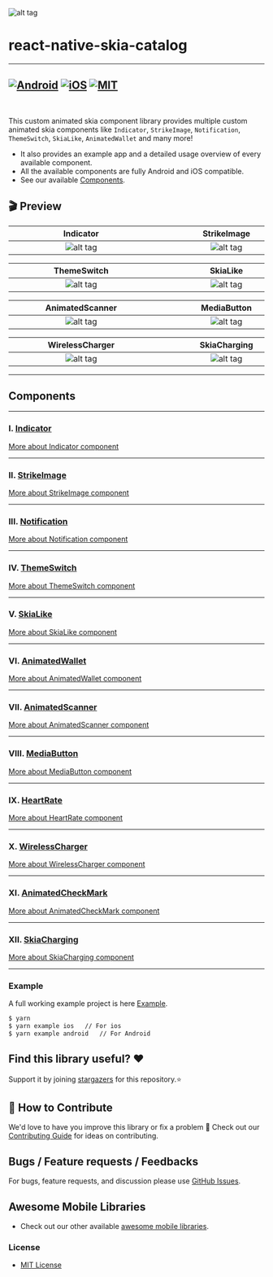 ![alt tag](./assets/React-Native-Skia-Catalog.gif)

# react-native-skia-catalog

---

## [![Android](https://img.shields.io/badge/Platform-Android-green?logo=android)](https://www.android.com) [![iOS](https://img.shields.io/badge/Platform-iOS-green?logo=apple)](https://developer.apple.com/ios) [![MIT](https://img.shields.io/badge/License-MIT-green)](https://opensource.org/licenses/MIT)

<br>

This custom animated skia component library provides multiple custom animated skia components like `Indicator`, `StrikeImage`, `Notification`, `ThemeSwitch`, `SkiaLike`, `AnimatedWallet` and many more!

- It also provides an example app and a detailed usage overview of every available component.
- All the available components are fully Android and iOS compatible.
- See our available <a href="#Components">Components</a>.

## 🎬 Preview

| <div style="width:270px"></div>Indicator | <div style="width:270px"></div>StrikeImage  | <div style="width:270px"></div>Notification  |
| :--------------------------------------: | :-----------------------------------------: | :------------------------------------------: |
|    ![alt tag](./assets/Indicator.gif)    | ![alt tag](./assets/DefaultStrikeImage.gif) | ![alt_tag](./assets/DefaultNotification.gif) |

| <div style = "width: 270px">ThemeSwitch</div> | <div style = "width: 270px">SkiaLike</div> | <div style = "width: 270px">AnimatedWallet</div> |
| :-------------------------------------------: | :----------------------------------------: | :----------------------------------------------: |
|  ![alt tag](./assets/DefaultThemeSwitch.gif)  |     ![alt tag](./assets/SkiaLike.gif)      |  ![alt tag](./assets/DefaultAnimatedWallet.gif)  |

| <div style = "width: 270px">AnimatedScanner</div> | <div style = "width: 270px">MediaButton</div> | <div style = "width: 270px">HeartRate</div> |
| :-----------------------------------------------: | :-------------------------------------------: | :-----------------------------------------: |
|  ![alt tag](./assets/DefaultAnimatedScanner.gif)  |  ![alt tag](./assets/DefaultMediaButton.gif)  |  ![alt tag](./assets/DefaultHeartRate.gif)  |

| <div style = "width: 270px">WirelessCharger</div> | <div style = "width: 270px">SkiaCharging</div> | <div style = "width: 270px">AnimatedCheckmark</div> |
| :-----------------------------------------------: | :--------------------------------------------: | :-------------------------------------------------: |
|  ![alt tag](./assets/DefaultWirelessCharger.gif)  |  ![alt tag](./assets/DefaultSkiaCharging.gif)  |     ![alt tag](./assets/AnimatedCheckmark.gif)      |

---

## Components

---

### Ⅰ. [Indicator](./src/components/Indicator)

[More about Indicator component](./src/components/Indicator/README.md)

---

### ⅠI. [StrikeImage](./src/components/StrikeImage)

[More about StrikeImage component](./src/components/StrikeImage/README.md)

---

### ⅠII. [Notification](./src/components/Notification)

[More about Notification component](./src/components/Notification/README.md)

---

### IV. [ThemeSwitch](./src/components/ThemeSwitch)

[More about ThemeSwitch component](./src/components/ThemeSwitch/README.md)

---

### V. [SkiaLike](./src/components/SkiaLike)

[More about SkiaLike component](./src/components/SkiaLike/README.md)

---

### VI. [AnimatedWallet](./src/components/AnimatedWallet)

[More about AnimatedWallet component](./src/components/AnimatedWallet/README.md)

---

### VII. [AnimatedScanner](./src/components/AnimatedScanner)

[More about AnimatedScanner component](./src/components/AnimatedScanner/README.md)

---

### VIII. [MediaButton](./src/components/MediaButton)

[More about MediaButton component](./src/components/MediaButton//README.md)

---

### IX. [HeartRate](./src/components/HeartRate)

[More about HeartRate component](./src/components/HeartRate/README.md)

---

### X. [WirelessCharger](./src/components/WirelessCharger)

[More about WirelessCharger component](./src/components/WirelessCharger/README.md)

---

### XI. [AnimatedCheckMark](./src/components/AnimatedCheckMark)

[More about AnimatedCheckMark component](./src/components/AnimatedCheckMark/README.md)

---

### XII. [SkiaCharging](./src/components/SkiaCharging)

[More about SkiaCharging component](./src/components/SkiaCharging/README.md)

---

### Example

A full working example project is here [Example](./example/).

```sh
$ yarn
$ yarn example ios   // For ios
$ yarn example android   // For Android
```

## Find this library useful? ❤️

Support it by joining [stargazers](https://github.com/SimformSolutionsPvtLtd/react-native-skia-catalog/stargazers) for this repository.⭐

## 🤝 How to Contribute

We'd love to have you improve this library or fix a problem 💪
Check out our [Contributing Guide](CONTRIBUTING.md) for ideas on contributing.

## Bugs / Feature requests / Feedbacks

For bugs, feature requests, and discussion please use [GitHub Issues](https://github.com/SimformSolutionsPvtLtd/react-native-skia-catalog/issues).

## Awesome Mobile Libraries

- Check out our other available [awesome mobile libraries](https://github.com/SimformSolutionsPvtLtd/Awesome-Mobile-Libraries).

### License

- [MIT License](./LICENSE)
